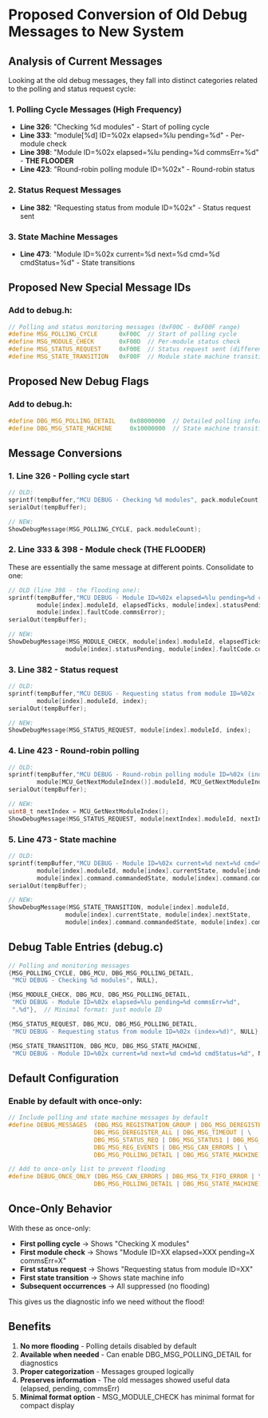 # Proposed Conversion of Old Debug Messages to New System

## Analysis of Current Messages

Looking at the old debug messages, they fall into distinct categories related to the polling and status request cycle:

### 1. Polling Cycle Messages (High Frequency)
- **Line 326**: "Checking %d modules" - Start of polling cycle
- **Line 333**: "module[%d] ID=%02x elapsed=%lu pending=%d" - Per-module check
- **Line 398**: "Module ID=%02x elapsed=%lu pending=%d commsErr=%d" - **THE FLOODER**
- **Line 423**: "Round-robin polling module ID=%02x" - Round-robin status

### 2. Status Request Messages
- **Line 382**: "Requesting status from module ID=%02x" - Status request sent

### 3. State Machine Messages  
- **Line 473**: "Module ID=%02x current=%d next=%d cmd=%d cmdStatus=%d" - State transitions

## Proposed New Special Message IDs

### Add to debug.h:
```c
// Polling and status monitoring messages (0xF00C - 0xF00F range)
#define MSG_POLLING_CYCLE      0xF00C  // Start of polling cycle
#define MSG_MODULE_CHECK       0xF00D  // Per-module status check
#define MSG_STATUS_REQUEST     0xF00E  // Status request sent (different from ID_MODULE_STATUS_REQUEST which is the CAN message)
#define MSG_STATE_TRANSITION   0xF00F  // Module state machine transition
```

## Proposed New Debug Flags

### Add to debug.h:
```c
#define DBG_MSG_POLLING_DETAIL    0x08000000  // Detailed polling information
#define DBG_MSG_STATE_MACHINE     0x10000000  // State machine transitions
```

## Message Conversions

### 1. Line 326 - Polling cycle start
```c
// OLD:
sprintf(tempBuffer,"MCU DEBUG - Checking %d modules", pack.moduleCount);
serialOut(tempBuffer);

// NEW:
ShowDebugMessage(MSG_POLLING_CYCLE, pack.moduleCount);
```

### 2. Line 333 & 398 - Module check (THE FLOODER)
These are essentially the same message at different points. Consolidate to one:
```c
// OLD (line 398 - the flooding one):
sprintf(tempBuffer,"MCU DEBUG - Module ID=%02x elapsed=%lu pending=%d commsErr=%d", 
        module[index].moduleId, elapsedTicks, module[index].statusPending,
        module[index].faultCode.commsError);
serialOut(tempBuffer);

// NEW:
ShowDebugMessage(MSG_MODULE_CHECK, module[index].moduleId, elapsedTicks, 
                module[index].statusPending, module[index].faultCode.commsError);
```

### 3. Line 382 - Status request
```c
// OLD:
sprintf(tempBuffer,"MCU DEBUG - Requesting status from module ID=%02x (index=%d)", 
        module[index].moduleId, index);
serialOut(tempBuffer);

// NEW:
ShowDebugMessage(MSG_STATUS_REQUEST, module[index].moduleId, index);
```

### 4. Line 423 - Round-robin polling
```c
// OLD:
sprintf(tempBuffer,"MCU DEBUG - Round-robin polling module ID=%02x (index=%d)", 
        module[MCU_GetNextModuleIndex()].moduleId, MCU_GetNextModuleIndex());
serialOut(tempBuffer);

// NEW:
uint8_t nextIndex = MCU_GetNextModuleIndex();
ShowDebugMessage(MSG_STATUS_REQUEST, module[nextIndex].moduleId, nextIndex);  // Reuse MSG_STATUS_REQUEST
```

### 5. Line 473 - State machine
```c
// OLD:
sprintf(tempBuffer,"MCU DEBUG - Module ID=%02x current=%d next=%d cmd=%d cmdStatus=%d",
        module[index].moduleId, module[index].currentState, module[index].nextState,
        module[index].command.commandedState, module[index].command.commandStatus);
serialOut(tempBuffer);

// NEW:
ShowDebugMessage(MSG_STATE_TRANSITION, module[index].moduleId, 
                module[index].currentState, module[index].nextState,
                module[index].command.commandedState, module[index].command.commandStatus);
```

## Debug Table Entries (debug.c)

```c
// Polling and monitoring messages
{MSG_POLLING_CYCLE, DBG_MCU, DBG_MSG_POLLING_DETAIL,
 "MCU DEBUG - Checking %d modules", NULL},

{MSG_MODULE_CHECK, DBG_MCU, DBG_MSG_POLLING_DETAIL,
 "MCU DEBUG - Module ID=%02x elapsed=%lu pending=%d commsErr=%d", 
 ".%d"},  // Minimal format: just module ID

{MSG_STATUS_REQUEST, DBG_MCU, DBG_MSG_POLLING_DETAIL,
 "MCU DEBUG - Requesting status from module ID=%02x (index=%d)", NULL},

{MSG_STATE_TRANSITION, DBG_MCU, DBG_MSG_STATE_MACHINE,
 "MCU DEBUG - Module ID=%02x current=%d next=%d cmd=%d cmdStatus=%d", NULL},
```

## Default Configuration

### Enable by default with once-only:
```c
// Include polling and state machine messages by default
#define DEBUG_MESSAGES  (DBG_MSG_REGISTRATION_GROUP | DBG_MSG_DEREGISTER | \
                        DBG_MSG_DEREGISTER_ALL | DBG_MSG_TIMEOUT | \
                        DBG_MSG_STATUS_REQ | DBG_MSG_STATUS1 | DBG_MSG_MINIMAL | \
                        DBG_MSG_REG_EVENTS | DBG_MSG_CAN_ERRORS | \
                        DBG_MSG_POLLING_DETAIL | DBG_MSG_STATE_MACHINE)

// Add to once-only list to prevent flooding
#define DEBUG_ONCE_ONLY (DBG_MSG_CAN_ERRORS | DBG_MSG_TX_FIFO_ERROR | \
                        DBG_MSG_POLLING_DETAIL | DBG_MSG_STATE_MACHINE)
```

## Once-Only Behavior

With these as once-only:
- **First polling cycle** → Shows "Checking X modules" 
- **First module check** → Shows "Module ID=XX elapsed=XXX pending=X commsErr=X"
- **First status request** → Shows "Requesting status from module ID=XX"
- **First state transition** → Shows state machine info
- **Subsequent occurrences** → All suppressed (no flooding)

This gives us the diagnostic info we need without the flood!

## Benefits

1. **No more flooding** - Polling details disabled by default
2. **Available when needed** - Can enable DBG_MSG_POLLING_DETAIL for diagnostics  
3. **Proper categorization** - Messages grouped logically
4. **Preserves information** - The old messages showed useful data (elapsed, pending, commsErr)
5. **Minimal format option** - MSG_MODULE_CHECK has minimal format for compact display